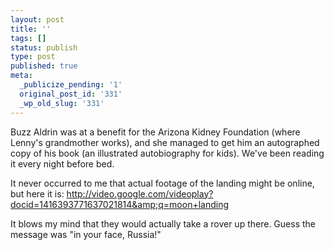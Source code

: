 ```yaml
---
layout: post
title: ''
tags: []
status: publish
type: post
published: true
meta:
  _publicize_pending: '1'
  original_post_id: '331'
  _wp_old_slug: '331'
---
```

Buzz Aldrin was at a benefit for the Arizona Kidney Foundation (where Lenny's grandmother works), and she managed to get him an autographed copy of his book (an illustrated autobiography for kids).  We've been reading it every night before bed.

It never occurred to me that actual footage of the landing might be online, but here it is:
http://video.google.com/videoplay?docid=1416393771637021814&amp;q=moon+landing

It blows my mind that they would actually take a rover up there.  Guess the message was "in your face, Russia!"
